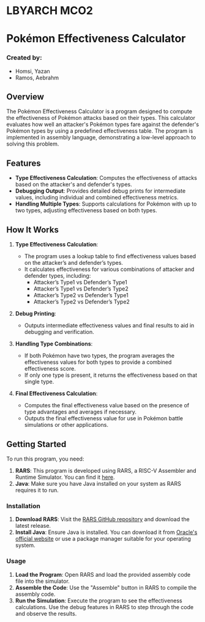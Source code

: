 # LBYARCH MCO2
# Pokémon Effectiveness Calculator
### Created by:
- Homsi, Yazan
- Ramos, Aebrahm

## Overview

The Pokémon Effectiveness Calculator is a program designed to compute the effectiveness of Pokémon attacks based on their types. This calculator evaluates how well an attacker's Pokémon types fare against the defender's Pokémon types by using a predefined effectiveness table. The program is implemented in assembly language, demonstrating a low-level approach to solving this problem.

## Features

- **Type Effectiveness Calculation**: Computes the effectiveness of attacks based on the attacker's and defender's types.
- **Debugging Output**: Provides detailed debug prints for intermediate values, including individual and combined effectiveness metrics.
- **Handling Multiple Types**: Supports calculations for Pokémon with up to two types, adjusting effectiveness based on both types.

## How It Works

1. **Type Effectiveness Calculation**:
   - The program uses a lookup table to find effectiveness values based on the attacker’s and defender’s types.
   - It calculates effectiveness for various combinations of attacker and defender types, including:
     - Attacker’s Type1 vs Defender’s Type1
     - Attacker’s Type1 vs Defender’s Type2
     - Attacker’s Type2 vs Defender’s Type1
     - Attacker’s Type2 vs Defender’s Type2

2. **Debug Printing**:
   - Outputs intermediate effectiveness values and final results to aid in debugging and verification.

3. **Handling Type Combinations**:
   - If both Pokémon have two types, the program averages the effectiveness values for both types to provide a combined effectiveness score.
   - If only one type is present, it returns the effectiveness based on that single type.

4. **Final Effectiveness Calculation**:
   - Computes the final effectiveness value based on the presence of type advantages and averages if necessary.
   - Outputs the final effectiveness value for use in Pokémon battle simulations or other applications.

## Getting Started

To run this program, you need:

1. **RARS**: This program is developed using RARS, a RISC-V Assembler and Runtime Simulator. You can find it [here](https://github.com/TheThirdOne/rars).
2. **Java**: Make sure you have Java installed on your system as RARS requires it to run.

### Installation

1. **Download RARS**: Visit the [RARS GitHub repository](https://github.com/TheThirdOne/rars) and download the latest release.
2. **Install Java**: Ensure Java is installed. You can download it from [Oracle's official website](https://www.oracle.com/java/technologies/javase-downloads.html) or use a package manager suitable for your operating system.

### Usage

1. **Load the Program**: Open RARS and load the provided assembly code file into the simulator.
2. **Assemble the Code**: Use the "Assemble" button in RARS to compile the assembly code.
3. **Run the Simulation**: Execute the program to see the effectiveness calculations. Use the debug features in RARS to step through the code and observe the results.